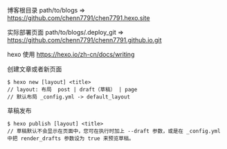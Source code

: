 <!--
 * @Author: Chenn
 * @Date: 2024-05-14 15:23:07
 * @LastEditors: Chenn
 * @LastEditTime: 2024-05-14 16:01:03
-->
博客根目录
path/to/blogs => https://github.com/chenn7791/chen7791.hexo.site

实际部署页面
path/to/blogs/.deploy_git => https://github.com/chenn7791/chenn7791.github.io.git


hexo 使用
https://hexo.io/zh-cn/docs/writing

创建文章或者新页面
```shell
$ hexo new [layout] <title>
// layout: 布局  post | draft（草稿） | page
// 默认布局 _config.yml -> default_layout
```
草稿发布
```
$ hexo publish [layout] <title>
// 草稿默认不会显示在页面中，您可在执行时加上 --draft 参数，或是在 _config.yml 中把 render_drafts 参数设为 true 来预览草稿。
 ```